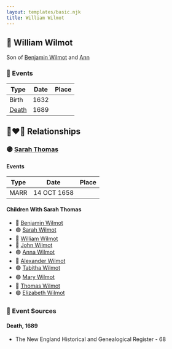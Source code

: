 ```yaml
---
layout: templates/basic.njk
title: William Wilmot
---
```

## 🔵 William Wilmot

Son of [Benjamin Wilmot](/people/6/61915340) and [Ann ](/people/3/3872021)

### 📆 Events

Type | Date | Place
------ | ------ | ------
Birth | 1632 |
[Death](#event-1) | 1689 |

## 👩‍❤️‍👨 Relationships

### 🟣 [Sarah Thomas](/people/2/28506175)

#### Events

Type | Date | Place
------ | ------ | ------
MARR | 14 OCT 1658 |
#### Children With Sarah Thomas
* 🔵 [Benjamin Wilmot](/people/3/32094822)
* 🟣 [Sarah Wilmot](/people/3/3300032)
* 🔵 [William Wilmot](/people/6/66512566)
* 🔵 [John Wilmot](/people/2/24658068)
* 🟣 [Anna Wilmot](/people/5/59667336)
* 🔵 [Alexander Wilmot](/people/3/3478994)
* 🟣 [Tabitha Wilmot](/people/7/75933173)
* 🟣 [Mary Wilmot](/people/9/97290136)
* 🔵 [Thomas Wilmot](/people/3/36930663)
* 🟣 [Elizabeth Wilmot](/people/9/91867119)
### 📰 Event Sources

#### <a id="event-1"></a> Death, 1689
* The New England Historical and Genealogical Register  - 68